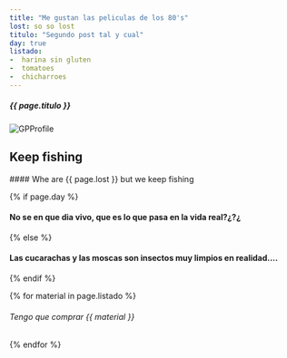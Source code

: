 ```yaml
---
title: "Me gustan las peliculas de los 80's"
lost: so so lost
titulo: "Segundo post tal y cual"
day: true
listado: 
-  harina sin gluten
-  tomatoes
-  chicharroes
---
```


##### {{ page.titulo }}
![GPProfile](https://cdn.hobbyconsolas.com/sites/navi.axelspringer.es/public/styles/hc_1440x810/public/media/image/2014/02/287120-critica-cazafantasmas.jpg?itok=ban1uzlv)

<h2>Keep fishing</h2>
#### Whe are  {{ page.lost }} but we keep fishing

{% if page.day %}
#### No se en que dia vivo, que es lo que pasa en la vida real?¿?¿
{% else %}
#### Las cucarachas y las moscas son insectos muy limpios en realidad....
{% endif %}

{% for material in page.listado %}
###### Tengo que comprar {{ material }}
{% endfor %}
